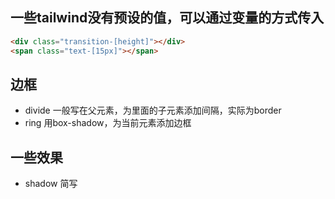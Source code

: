 ## 一些tailwind没有预设的值，可以通过变量的方式传入

```html
<div class="transition-[height]"></div>
<span class="text-[15px]"></span>
```

## 边框

- divide 一般写在父元素，为里面的子元素添加间隔，实际为border
- ring 用box-shadow，为当前元素添加边框

## 一些效果

- shadow 简写
